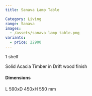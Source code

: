 ```yaml
---
title: Sanava Lamp Table

Category: Living
range: Sanava
images:
  - /assets/sanava lamp table.png
variants:
  - price: 22900
---
```


1 shelf

Solid Acacia Timber in Drift wood finish

#### Dimensions

L 590xD 450xH 550 mm
